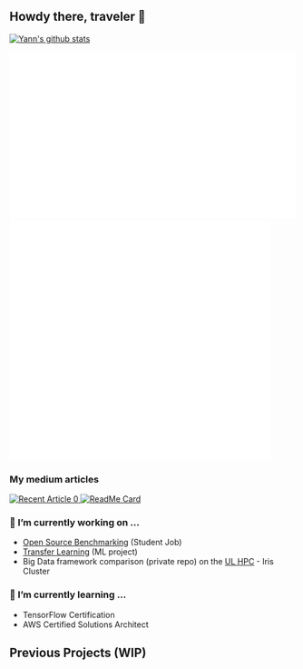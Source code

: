 ## Howdy there, traveler 👋


[![Yann's github stats](https://github-readme-stats.vercel.app/api?username=Yann21)](https://github.com/Yann21/github-readme-stats)

<div class="row">
  <img src="https://raw.githubusercontent.com/Yann21/github-stats/e83259b8c37574a69e128d26fc086c8c17cb4b36/generated/languages.svg" />
  <img src="https://raw.githubusercontent.com/Yann21/Yann21/ce66b2684cc396edd75bca651bc882f9554e8063/res/languages.svg" />
</div>

### My medium articles
<a target="_blank" href="https://github-readme-medium-recent-article.vercel.app/medium/@Yann21/0"><img src="https://github-readme-medium-recent-article.vercel.app/medium/@Yann21/0" alt="Recent Article 0">
[![ReadMe Card](https://github-readme-stats.vercel.app/api/pin/?username=Yann21&repo=cookiecutter-exp-launcher)](https://github.com/Yann21/cookiecutter-exp-launcher) 

### 🔭 I’m currently working on ...
* [Open Source Benchmarking](https://github.com/Yann21/prometheus/) (Student Job)
* [Transfer Learning](https://github.com/Yann21/transfer-learning) (ML project)
* Big Data framework comparison (private repo) on the [UL HPC](https://hpc.uni.lu/systems/iris/) - Iris Cluster
### 🌱 I’m currently learning ...
* TensorFlow Certification
* AWS Certified Solutions Architect

## Previous Projects (WIP)


<!--
**Yann21/Yann21** is a ✨ _special_ ✨ repository because its `README.md` (this file) appears on your GitHub profile.

Here are some ideas to get you started:


* Tensorflow Certifiaction
- 👯 I’m looking to collaborate on ...
- 🤔 I’m looking for help with ...
- 💬 Ask me about ...
- 📫 How to reach me: ...
- ⚡ Fun fact: ...
-->

<!--
## Before you go... Let's stay in touch
 social media badge 
<img src="https://img.shields.io/badge/Yann Hoffmann%20-%230073b1.svg?&style=for-the-badge&logo=LinkedIn&logoColor=white" /> -->
